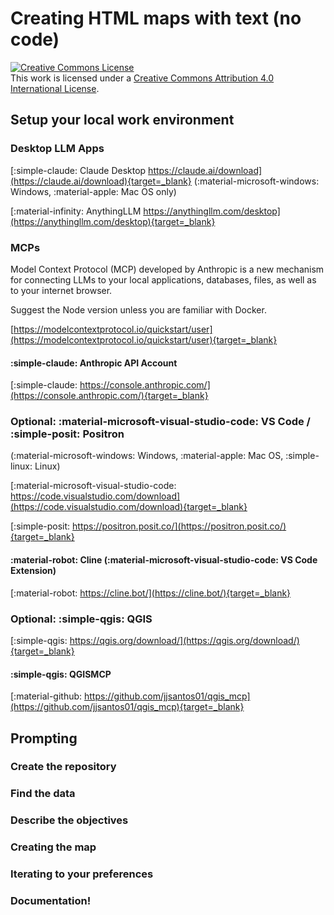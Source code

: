 # Creating HTML maps with text (no code)

<a rel="license" href="http://creativecommons.org/licenses/by/4.0/"><img alt="Creative Commons License" style="border-width:0" src="https://i.creativecommons.org/l/by/4.0/88x31.png" /></a><br />This work is licensed under a <a rel="license" href="http://creativecommons.org/licenses/by/4.0/">Creative Commons Attribution 4.0 International License</a>.

## Setup your local work environment

### Desktop LLM Apps

[:simple-claude: Claude Desktop https://claude.ai/download](https://claude.ai/download){target=_blank} (:material-microsoft-windows: Windows, :material-apple: Mac OS only)

[:material-infinity: AnythingLLM https://anythingllm.com/desktop](https://anythingllm.com/desktop){target=_blank}

### MCPs

Model Context Protocol (MCP) developed by Anthropic is a new mechanism for connecting LLMs to your local applications, databases, files, as well as to your internet browser.

Suggest the Node version unless you are familiar with Docker. 

[https://modelcontextprotocol.io/quickstart/user](https://modelcontextprotocol.io/quickstart/user){target=_blank}

#### :simple-claude: Anthropic API Account

[:simple-claude: https://console.anthropic.com/](https://console.anthropic.com/){target=_blank}

### Optional: :material-microsoft-visual-studio-code: VS Code / :simple-posit: Positron 

(:material-microsoft-windows: Windows, :material-apple: Mac OS, :simple-linux: Linux)

[:material-microsoft-visual-studio-code: https://code.visualstudio.com/download](https://code.visualstudio.com/download){target=_blank}

[:simple-posit: https://positron.posit.co/](https://positron.posit.co/){target=_blank}

#### :material-robot: Cline (:material-microsoft-visual-studio-code: VS Code Extension)

[:material-robot: https://cline.bot/](https://cline.bot/){target=_blank}

### Optional: :simple-qgis: QGIS

[:simple-qgis: https://qgis.org/download/](https://qgis.org/download/){target=_blank}

#### :simple-qgis: QGISMCP

[:material-github: https://github.com/jjsantos01/qgis_mcp](https://github.com/jjsantos01/qgis_mcp){target=_blank}

## Prompting

### Create the repository


### Find the data


### Describe the objectives


### Creating the map


### Iterating to your preferences


### Documentation!